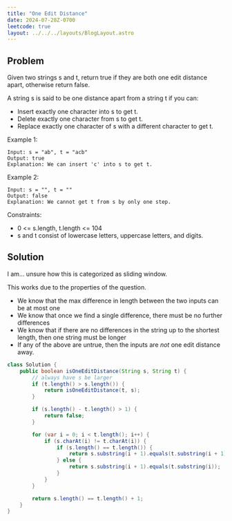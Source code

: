 ```yaml
---
title: "One Edit Distance"
date: 2024-07-28Z-0700
leetcode: true
layout: ../../../layouts/BlogLayout.astro
---
```


## Problem

Given two strings s and t, return true if they are both one edit distance apart, otherwise return false.

A string s is said to be one distance apart from a string t if you can:

- Insert exactly one character into s to get t.
- Delete exactly one character from s to get t.
- Replace exactly one character of s with a different character to get t.

Example 1:

```text
Input: s = "ab", t = "acb"
Output: true
Explanation: We can insert 'c' into s to get t.
```

Example 2:

```text
Input: s = "", t = ""
Output: false
Explanation: We cannot get t from s by only one step.
```

Constraints:

- 0 <= s.length, t.length <= 104
- s and t consist of lowercase letters, uppercase letters, and digits.

## Solution

I am... unsure how this is categorized as sliding window.

This works due to the properties of the question.

- We know that the max difference in length between the two inputs can be at most one
- We know that once we find a single difference, there must be no further differences
- We know that if there are no differences in the string up to the shortest length, then one string must be longer
- If any of the above are untrue, then the inputs are _not_ one edit distance away.

```java
class Solution {
    public boolean isOneEditDistance(String s, String t) {
        // always have s be larger
        if (t.length() > s.length()) {
            return isOneEditDistance(t, s);
        }

        if (s.length() - t.length() > 1) {
            return false;
        }

        for (var i = 0; i < t.length(); i++) {
            if (s.charAt(i) != t.charAt(i)) {
                if (s.length() == t.length()) {
                    return s.substring(i + 1).equals(t.substring(i + 1));
                } else {
                    return s.substring(i + 1).equals(t.substring(i));
                }
            }
        }

        return s.length() == t.length() + 1;
    }
}
```
